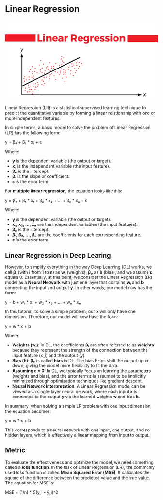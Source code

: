 # Linear Regression

![Image 1: Linear Regression](lr_img.png)

Linear Regression (LR) is a statistical supervised learning technique to predict the quantitative variable by forming a linear relationship with one or more independent features.

In simple terms, a basic model to solve the problem of Linear Regression (LR) has the following form:

y = β₀ + β₁ * x₁ + ε


Where:
- **y** is the dependent variable (the output or target).
- **x₁** is the independent variable (the input feature).
- **β₀** is the intercept.
- **β₁** is the slope or coefficient.
- **ε** is the error term.

For **multiple linear regression**, the equation looks like this:

y = β₀ + β₁ * x₁ + β₂ * x₂ + ... + βₙ * xₙ + ε


Where:
- **y** is the dependent variable (the output or target).
- **x₁, x₂, ..., xₙ** are the independent variables (the input features).
- **β₀** is the intercept.
- **β₁, β₂, ..., βₙ** are the coefficients for each corresponding feature.
- **ε** is the error term.

## Linear Regression in Deep Learing

However, to simplify everything in the way Deep Learning (DL) works, we call **βᵢ** (with **i** from 1 to **n**) as **wᵢ** (weights), **β₀** as **b** (bias), and we assume **ε** equals 0. Essentially, at this point, we consider the Linear Regression (LR) model as a **Neural Network** with just one layer that contains **wᵢ** and **b** connecting the input and output **y**. In other words, our model now has the form:

y = b + w₁ * x₁ + w₂ * x₂ + ... + wₙ * xₙ 

In this tutorial, to solve a simple problem, our **x** will only have one dimension. Therefore, our model will now have the form:

y = w * x + b

Where:

- **Weights (wᵢ)**: In DL, the coefficients **βᵢ** are often referred to as **weights** because they represent the strength of the connection between the input feature \(x_i\) and the output \(y\).
- **Bias (b)**: **β₀** is called **bias** in DL. The bias helps shift the output up or down, giving the model more flexibility to fit the data.
- **Assuming ε = 0**: In DL, we typically focus on learning the parameters (weights and bias), and the error term **ε** is assumed to be implicitly minimized through optimization techniques like gradient descent.
- **Neural Network Interpretation**: A Linear Regression model can be viewed as a single-layer neural network, where each input **x** is connected to the output **y** via the learned weights **w** and bias **b**.

In summary, when solving a simple LR problem with one input dimension, the equation becomes:

y = w * x + b

This corresponds to a neural network with one input, one output, and no hidden layers, which is effectively a linear mapping from input to output.

## Metric

To evaluate the effectiveness and optimize the model, we need something called a **loss function**. In the task of Linear Regression (LR), the commonly used loss function is called **Mean Squared Error (MSE)**. It calculates the square of the difference between the predicted value and the true value. The equation for MSE is:

MSE = (1/n) * Σ(y_i - ŷ_i)^2